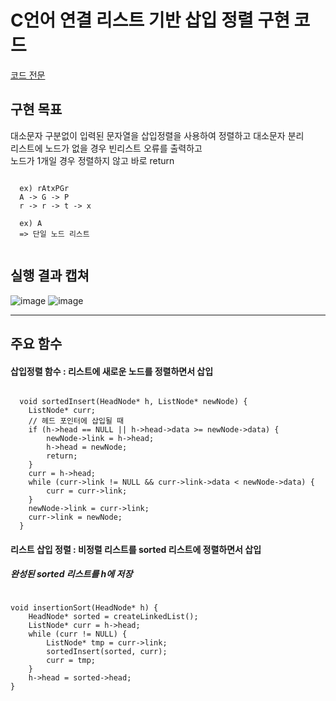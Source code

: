 # C언어 연결 리스트 기반 삽입 정렬 구현 코드
[코드 전문](https://github.com/BlancBunny/BlancBunnyPortPolio/blob/main/CProc%20-%20Linked_List%2BSelection_Sort/StudyC/StudyC/insertionSort_linkedList.c)

## 구현 목표
대소문자 구분없이 입력된 문자열을 삽입정렬을 사용하여 정렬하고 대소문자 분리   
리스트에 노드가 없을 경우 빈리스트 오류를 출력하고    
노드가 1개일 경우 정렬하지 않고 바로 return    

<pre><code>
  ex) rAtxPGr   
  A -> G -> P
  r -> r -> t -> x
  
  ex) A
  => 단일 노드 리스트
  
</code></pre>
## 실행 결과 캡쳐    
![image](https://user-images.githubusercontent.com/77951828/125396572-adeef000-e3e7-11eb-85e2-ec547cf305ab.png)
![image](https://user-images.githubusercontent.com/77951828/125396837-0faf5a00-e3e8-11eb-8daf-bf9104556782.png)


-------------------

## 주요 함수   

#### 삽입정렬 함수 : 리스트에 새로운 노드를 정렬하면서 삽입
<pre><code>
  void sortedInsert(HeadNode* h, ListNode* newNode) {
  	ListNode* curr; 
  	// 헤드 포인터에 삽입될 때
  	if (h->head == NULL || h->head->data >= newNode->data) {
  		newNode->link = h->head;
  		h->head = newNode;
  		return;
  	}
  	curr = h->head;
  	while (curr->link != NULL && curr->link->data < newNode->data) {
  		curr = curr->link;
  	}
  	newNode->link = curr->link;
  	curr->link = newNode;
  }
</code></pre>



#### 리스트 삽입 정렬 : 비정렬 리스트를 sorted 리스트에 정렬하면서 삽입
##### 완성된 sorted 리스트를 h에 저장
<pre><code>
void insertionSort(HeadNode* h) {
	HeadNode* sorted = createLinkedList();
	ListNode* curr = h->head;
	while (curr != NULL) {
		ListNode* tmp = curr->link;
		sortedInsert(sorted, curr);
		curr = tmp;
	}
	h->head = sorted->head;
}
</code></pre>

